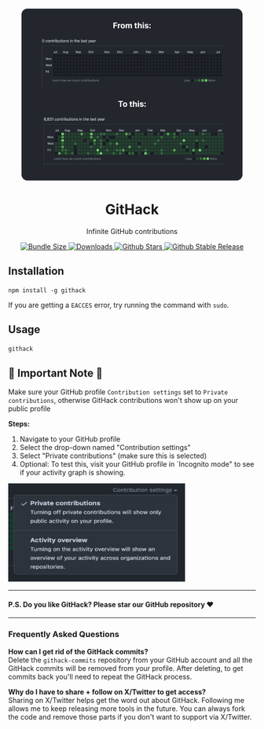 <p align="center">
    <picture>
      <source media="(prefers-color-scheme: dark)" srcset="/assets/transformation.png">
      <img src="/assets/transformation.png" height="350" width="450">
    </picture>
    <h1 align="center">GitHack</h1>
    <p align="center">Infinite GitHub contributions</p>
    <p align="center">
    <a href="https://packagephobia.com/result?p=githack">
        <img src="https://packagephobia.com/badge?p=ngithack" alt="Bundle Size" />
    </a>
    <a href="https://www.npmtrends.com/next-validenv">
        <img src="https://img.shields.io/npm/dm/next-githack" alt="Downloads" />
    </a>
    <a href="https://github.com/jacobadevore/githack/stargazers">
        <img src="https://img.shields.io/github/stars/jacobadevore/githack" alt="Github Stars" />
    </a>
    <a href="https://www.npmjs.com/package/githack">
        <img src="https://img.shields.io/github/v/release/jacobadevore/githack?label=latest"
            alt="Github Stable Release" />
    </a>
</p>

## Installation

```
npm install -g githack
```

If you are getting a `EACCES` error, try running the command with `sudo`.

## Usage

```js
githack
```

## 🚨 Important Note 🚨

Make sure your GitHub profile `Contribution settings` set to `Private contributions`, otherwise GitHack contributions won't show up on your public profile

<b>Steps:</b>

1. Navigate to your GitHub profile
2. Select the drop-down named "Contribution settings"
3. Select "Private contributions" (make sure this is selected)
4. Optional: To test this, visit your GitHub profile in `Incognito mode" to see if your activity graph is showing.

<p>
    <picture>
      <source media="(prefers-color-scheme: dark)" srcset="/assets/github-profile-setting.png">
      <img src="/assets/github-profile-setting.png" height="200" width="360">
    </picture>
</p>

---

#### <b>P.S. Do you like GitHack? Please star our GitHub repository ❤️</b>

---

### Frequently Asked Questions

<b>How can I get rid of the GitHack commits?</b>
<br/>
Delete the `githack-commits` repository from your GitHub account and all the GitHack commits will be removed from your profile. After deleting, to get commits back you'll need to repeat the GitHack process.

<b>Why do I have to share + follow on X/Twitter to get access?</b>
<br/>
Sharing on X/Twitter helps get the word out about GitHack. Following me allows me to keep releasing more tools in the future. You can always fork the code and remove those parts if you don't want to support via X/Twitter.
